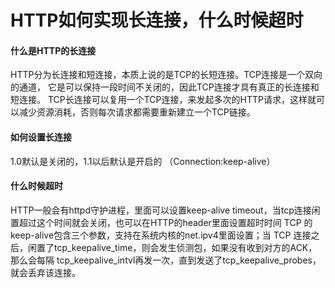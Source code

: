 # HTTP如何实现长连接，什么时候超时

#### 什么是HTTP的长连接

HTTP分为长连接和短连接，本质上说的是TCP的长短连接。TCP连接是一个双向的通道，
它是可以保持一段时间不关闭的，因此TCP连接才具有真正的长连接和短连接。
TCP长连接可以复用一个TCP连接，来发起多次的HTTP请求，这样就可以减少资源消耗，否则每次请求都需要重新建立一个TCP链接。

#### 如何设置长连接

1.0默认是关闭的，1.1以后默认是开启的 （Connection:keep-alive）

#### 什么时候超时

HTTP一般会有httpd守护进程，里面可以设置keep-alive timeout，当tcp连接闲置超过这个时间就会关闭，也可以在HTTP的header里面设置超时时间
TCP 的keep-alive包含三个参数，支持在系统内核的net.ipv4里面设置；当 TCP 连接之后，闲置了tcp_keepalive_time，则会发生侦测包，如果没有收到对方的ACK，那么会每隔 tcp_keepalive_intvl再发一次，直到发送了tcp_keepalive_probes，就会丢弃该连接。





